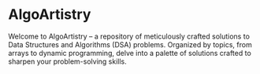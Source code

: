 # AlgoArtistry
Welcome to AlgoArtistry – a repository of meticulously crafted solutions to Data Structures and Algorithms (DSA) problems.  Organized by topics, from arrays to dynamic programming, delve into a palette of solutions crafted to sharpen your problem-solving skills.

